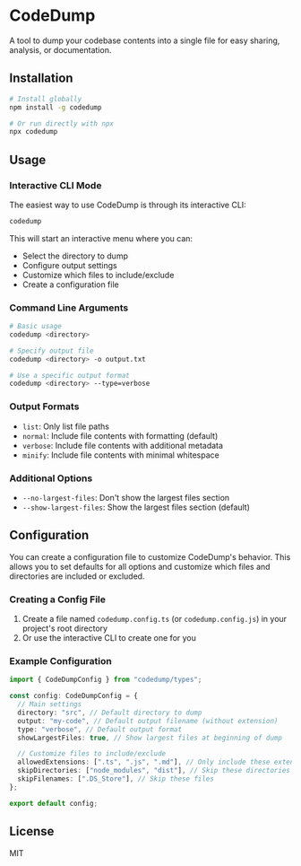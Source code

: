 # CodeDump

A tool to dump your codebase contents into a single file for easy sharing, analysis, or documentation.

## Installation

```bash
# Install globally
npm install -g codedump

# Or run directly with npx
npx codedump
```

## Usage

### Interactive CLI Mode

The easiest way to use CodeDump is through its interactive CLI:

```bash
codedump
```

This will start an interactive menu where you can:

- Select the directory to dump
- Configure output settings
- Customize which files to include/exclude
- Create a configuration file

### Command Line Arguments

```bash
# Basic usage
codedump <directory>

# Specify output file
codedump <directory> -o output.txt

# Use a specific output format
codedump <directory> --type=verbose
```

### Output Formats

- `list`: Only list file paths
- `normal`: Include file contents with formatting (default)
- `verbose`: Include file contents with additional metadata
- `minify`: Include file contents with minimal whitespace

### Additional Options

- `--no-largest-files`: Don't show the largest files section
- `--show-largest-files`: Show the largest files section (default)

## Configuration

You can create a configuration file to customize CodeDump's behavior. This allows you to set defaults for all options and customize which files and directories are included or excluded.

### Creating a Config File

1. Create a file named `codedump.config.ts` (or `codedump.config.js`) in your project's root directory
2. Or use the interactive CLI to create one for you

### Example Configuration

```typescript
import { CodeDumpConfig } from "codedump/types";

const config: CodeDumpConfig = {
  // Main settings
  directory: "src", // Default directory to dump
  output: "my-code", // Default output filename (without extension)
  type: "verbose", // Default output format
  showLargestFiles: true, // Show largest files at beginning of dump

  // Customize files to include/exclude
  allowedExtensions: [".ts", ".js", ".md"], // Only include these extensions
  skipDirectories: ["node_modules", "dist"], // Skip these directories
  skipFilenames: [".DS_Store"], // Skip these files
};

export default config;
```

## License

MIT
